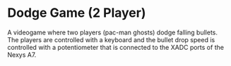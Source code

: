 # Dodge Game (2 Player)

A videogame where two players (pac-man ghosts) dodge falling bullets. The players are controlled with a keyboard and the bullet drop speed is controlled with a potentiometer that is connected to the XADC ports of the Nexys A7.


